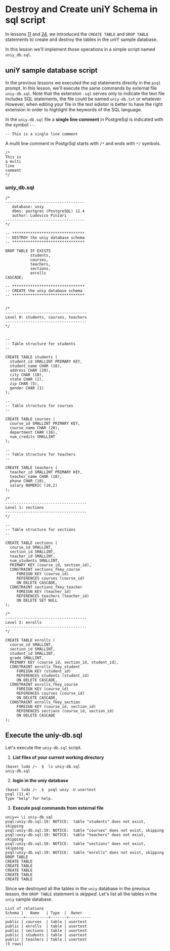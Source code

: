# Destroy and Create uniY Schema in sql script

In lessons [11](./11_create_uniy_tables.md) and [24](./24_drop_uniy_tables.md), we introduced the `CREATE TABLE` and `DROP TABLE` statements to create and destroy the tables in the uniY sample database.

In this lesson we'll implement those operations in a simple script named `uniy_db.sql`.

## uniY sample database script

In the previous lessons we executed the sql statements directly in the `psql` prompt. In this lesson, we'll execute the same commands by external file `uniy-db.sql`. Note that the extension `.sql` serves only to indicate the text file includes SQL statements, the file could be named `uniy-db.txt` or whatever. However, when editing your file in the text ediotor is better to have the right extension in order to highlight the keywords of the SQL language. 

In the `uniy-db.sql` file a **single line comment** in PostgreSql is indicated with the symbol `--`.

```console
-- This is a single line comment
```

A multi line comment in PostgrSql starts with `/*` and ends with `*/` symbols.

```console
/*
This is
a multi
line
comment
*/
```

### uniy_db.sql

```console
/*
-----------------------------------
   database: uniy
   dbms: postgres (PostgreSQL) 11.4
   author: Ludovico Pinzari
-----------------------------------
*/

-- ********************************
-- DESTROY the uniy database schema
-- ********************************

DROP TABLE IF EXISTS
           students,
           courses,
           teachers,
           sections,
           enrolls
CASCADE;

-- ********************************
-- CREATE the uniy database schema
-- ********************************


/*
------------------------------------
Level 0: students, courses, teachers
------------------------------------
*/


--
-- Table structure for students
--

CREATE TABLE students (
  student_id SMALLINT PRIMARY KEY,
  student_name CHAR (18),
  address CHAR (20),
  city CHAR (10),
  state CHAR (2),
  zip CHAR (5),
  gender CHAR (1)
);

--
-- Table structure for courses
--

CREATE TABLE courses (
  course_id SMALLINT PRIMARY KEY,
  course_name CHAR (20),
  department CHAR (16),
  num_credits SMALLINT
);

--
-- Table structure for teachers
--

CREATE TABLE teachers (
  teacher_id SMALLINT PRIMARY KEY,
  teacher_name CHAR (18),
  phone CHAR (10),
  salary NUMERIC (10,2)
);

/*
------------------------------------
Level 1: sections
------------------------------------
*/

--
-- Table structure for sections
--

CREATE TABLE sections (
  course_id SMALLINT,
  section_id SMALLINT,
  teacher_id SMALLINT,
  num_students SMALLINT,
  PRIMARY KEY (course_id, section_id),
  CONSTRAINT sections_fkey_course
     FOREIGN KEY (course_id)
     REFERENCES courses (course_id)
     ON DELETE CASCADE,
  CONSTRAINT sections_fkey_teacher
     FOREIGN KEY (teacher_id)
     REFERENCES teachers (teacher_id)
     ON DELETE SET NULL
);

/*
------------------------------------
Level 2: enrolls
------------------------------------
*/

CREATE TABLE enrolls (
  course_id SMALLINT,
  section_id SMALLINT,
  student_id SMALLINT,
  grade SMALLINT,
  PRIMARY KEY (course_id, section_id, student_id),
  CONSTRAINT enrolls_fkey_student
     FOREIGN KEY (student_id)
     REFERENCES students (student_id)
     ON DELETE CASCADE,
  CONSTRAINT enrolls_fkey_course
     FOREIGN KEY (course_id)
     REFERENCES courses (course_id)
     ON DELETE CASCADE,
  CONSTRAINT enrolls_fkey_section
     FOREIGN KEY (course_id, section_id)
     REFERENCES sections (course_id, section_id)
     ON DELETE CASCADE
);

```

## Execute the uniy-db.sql

Let's execute the `uniy-db.sql` script.

1. **List files of your current working directory**

```console
(base) ludo /~  $  ls uniy-db.sql
uniy-db.sql
```

2. **login in the uniy database**

```console
(base) ludo /~  $  psql uniy -U usertest
psql (11.4)
Type "help" for help.
```

3. **Execute psql commands from external file**

```console
uniy=> \i uniy-db.sql
psql:uniy-db.sql:19: NOTICE:  table "students" does not exist, skipping
psql:uniy-db.sql:19: NOTICE:  table "courses" does not exist, skipping
psql:uniy-db.sql:19: NOTICE:  table "teachers" does not exist, skipping
psql:uniy-db.sql:19: NOTICE:  table "sections" does not exist, skipping
psql:uniy-db.sql:19: NOTICE:  table "enrolls" does not exist, skipping
DROP TABLE
CREATE TABLE
CREATE TABLE
CREATE TABLE
CREATE TABLE
CREATE TABLE
```
Since we destroyed all the tables in the `uniy` database in the previous lesson, the `DROP TABLE` statement is *skipped*.
Let's list all the tables in the `uniy` sample database.

```console
List of relations
Schema |   Name   | Type  |  Owner
--------+----------+-------+----------
public | courses  | table | usertest
public | enrolls  | table | usertest
public | sections | table | usertest
public | students | table | usertest
public | teachers | table | usertest
(5 rows)
```
